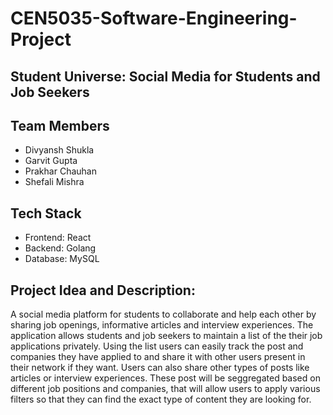 # CEN5035-Software-Engineering-Project

## Student Universe: Social Media for Students and Job Seekers

## Team Members
- Divyansh Shukla
- Garvit Gupta
- Prakhar Chauhan
- Shefali Mishra

## Tech Stack
- Frontend: React 
- Backend: Golang
- Database: MySQL

## Project Idea and Description:
A social media platform for students to collaborate and help each other by sharing job openings, informative articles and interview experiences. 
The application allows students and job seekers to maintain a list of the their job applications privately. Using the list users can easily track the post and companies they have applied to and share it with other users present in their network if they want. Users can also share other types of posts like articles or interview experiences. These post will be seggregated based on different job positions and companies, that will allow users to apply various filters so that they can find the exact type of content they are looking for.
